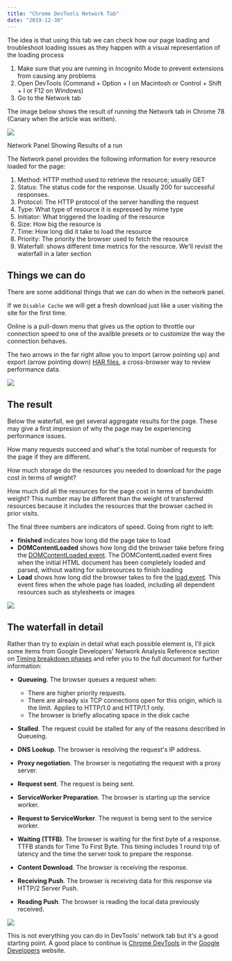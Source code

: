 ```yaml
---
title: "Chrome DevTools Network Tab"
date: "2019-12-30"
---
```


The idea is that using this tab we can check how our page loading and troubleshoot loading issues as they happen with a visual representation of the loading process

1. Make sure that you are running in Incognito Mode to prevent extensions from causing any problems
2. Open DevTools (Command + Option + I on Macintosh or Control + Shift + I or F12 on Windows)
3. Go to the Network tab

The image below shows the result of running the Network tab in Chrome 78 (Canary when the article was written).

![](https://publishing-project.rivendellweb.net/wp-content/uploads/2019/08/devtools-network-run.png)

Network Panel Showing Results of a run

The Network panel provides the following information for every resource loaded for the page:

1. Method: HTTP method used to retrieve the resource; usually GET
2. Status: The status code for the response. Usually 200 for successful responses.
3. Protocol: The HTTP protocol of the server handling the request
4. Type: What type of resource it is expressed by mime type
5. Initiator: What triggered the loading of the resource
6. Size: How big the resource is
7. Time: How long did it take to load the resource
8. Priority: The priority the browser used to fetch the resource
9. Waterfall: shows different time metrics for the resource. We'll revisit the waterfall in a later section

## Things we can do

There are some additional things that we can do when in the network panel.

If we `Disable Cache` we will get a fresh download just like a user visiting the site for the first time.

Online is a pull-down menu that gives us the option to throttle our connection speed to one of the availble presets or to customize the way the connection behaves.

The two arrows in the far right allow you to import (arrow pointing up) and export (arrow pointing down) [HAR files](https://www.keycdn.com/support/what-is-a-har-file), a cross-browser way to review performance data.

![](https://publishing-project.rivendellweb.net/wp-content/uploads/2019/08/devtools-network-what-we-can-do.png)

## The result

Below the waterfall, we get several aggregate results for the page. These may give a first impresion of why the page may be experiencing performance issues.

How many requests succeed and what's the total number of requests for the page if they are different.

How much storage do the resources you needed to download for the page cost in terms of weight?

How much did all the resources for the page cost in terms of bandwidth weight? This number may be different than the weight of transferred resources because it includes the resources that the browser cached in prior visits.

The final three numbers are indicators of speed. Going from right to left:

- **finished** indicates how long did the page take to load
- **DOMContentLoaded** shows how long did the browser take before firing the [DOMContentLoaded event](https://developer.mozilla.org/en-US/docs/Web/API/Document/DOMContentLoaded_event). The DOMContentLoaded event fires when the initial HTML document has been completely loaded and parsed, without waiting for subresources to finish loading
- **Load** shows how long did the browser takes to fire the [load event](https://developer.mozilla.org/en-US/docs/Web/API/Window/load_event). This event fires when the whole page has loaded, including all dependent resources such as stylesheets or images

![](https://publishing-project.rivendellweb.net/wp-content/uploads/2019/08/devtools-network-results.png)

## The waterfall in detail

Rather than try to explain in detail what each possible element is, I'll pick some items from Google Developers' Network Analysis Reference section on [Timing breakdown phases](https://developers.google.com/web/tools/chrome-devtools/network/reference#timing-explanation) and refer you to the full document for further information:

- **Queueing**. The browser queues a request when:
    
    - There are higher priority requests.
    - There are already six TCP connections open for this origin, which is the limit. Applies to HTTP/1.0 and HTTP/1.1 only.
    - The browser is briefly allocating space in the disk cache
- **Stalled**. The request could be stalled for any of the reasons described in Queueing.
- **DNS Lookup**. The browser is resolving the request's IP address.
- **Proxy negotiation**. The browser is negotiating the request with a proxy server.
- **Request sent**. The request is being sent.
- **ServiceWorker Preparation**. The browser is starting up the service worker.
- **Request to ServiceWorker**. The request is being sent to the service worker.
- **Waiting (TTFB)**. The browser is waiting for the first byte of a response. TTFB stands for Time To First Byte. This timing includes 1 round trip of latency and the time the server took to prepare the response.
- **Content Download**. The browser is receiving the response.
- **Receiving Push**. The browser is receiving data for this response via HTTP/2 Server Push.
- **Reading Push**. The browser is reading the local data previously received.

![](https://publishing-project.rivendellweb.net/wp-content/uploads/2019/08/devtools-network-waterfall-details.png)

This is not everything you can do in DevTools' network tab but it's a good starting point. A good place to continue is [Chrome DevTools](https://developers.google.com/web/tools/chrome-devtools/) in the [Google Developers](https://developers.google.com/) website.
